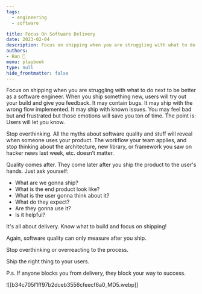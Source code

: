 ```yaml
---
tags: 
  - engineering
  - software

title: Focus On Software Delivery
date: 2023-02-04
description: Focus on shipping when you are struggling with what to do next to be better as a software engineer. When you ship something new, users will try out your build and give you feedback.
authors: 
- Han 🐸
menu: playbook
type: null
hide_frontmatter: false
---
```


Focus on shipping when you are struggling with what to do next to be better as a software engineer. When you ship something new, users will try out your build and give you feedback. It may contain bugs. It may ship with the wrong flow implemented. It may ship with known issues. You may feel bad but and frustrated but those emotions will save you ton of time. The point is: Users will let you know. 

Stop overthinking. All the myths about software quality and stuff will reveal when someone uses your product. The workflow your team applies, and stop thinking about the architecture, new library, or framework you saw on hacker news last week, etc. doesn’t matter.

Quality comes after. They come later after you ship the product to the user's hands. Just ask yourself:
* What are we gonna ship?
* What is the end product look like?
* What is the user gonna think about it?
* What do they expect?
* Are they gonna use it?
* Is it helpful?

It's all about delivery. Know what to build and focus on shipping!

Again, software quality can only measure after you ship. 

Stop overthinking or overreacting to the process.

Ship the right thing to your users.

P.s. If anyone blocks you from delivery, they block your way to success.

![[b34c705f1ff97b2dceb3556cfeecf6a0_MD5.webp]]
